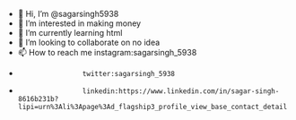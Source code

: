 - 👋 Hi, I’m @sagarsingh5938
- 👀 I’m interested in making money
- 🌱 I’m currently learning html
- 💞️ I’m looking to collaborate on no idea
- 📫 How to reach me instagram:sagarsingh_5938
-                     twitter:sagarsingh_5938
-                     linkedin:https://www.linkedin.com/in/sagar-singh-8616b231b?lipi=urn%3Ali%3Apage%3Ad_flagship3_profile_view_base_contact_details%3BzUx%2BbGO7Q0qsG65sv6NhKA%3D%3D



<!---
sagarsingh5938/sagarsingh5938 is a ✨ special ✨ repository because its `README.md` (this file) appears on your GitHub profile.
You can click the Preview link to take a look at your changes.
--->
